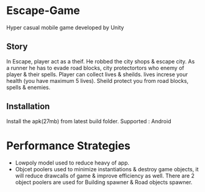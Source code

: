 # Escape-Game
Hyper casual mobile game developed by Unity 

## Story
In Escape, player act as a theif. He robbed the city shops & escape city. As a runner he has to evade road blocks, city protectortors who enemy of player & their spells. 
Player can collect lives & sheilds. lives increse your health (you have maximum 5 lives). Sheild protect you from road blocks, spells & enemies. 

## Installation
Install the apk(27mb) from latest build folder.
Supported : Android

# Performance Strategies
* Lowpoly model used to reduce heavy of app. 
* Objcet poolers used to minimize instantiations & destroy game objects, it will reduce drawcalls of game & improve efficiency as well. There are 2 object poolers are used for Building spawner & Road objects spawner.

